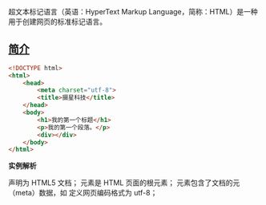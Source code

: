 超文本标记语言（英语：HyperText Markup Language，简称：HTML）是一种用于创建网页的标准标记语言。

## [简介](https://www.runoob.com/html/html-intro.html)

```html
<!DOCTYPE html>
<html>
    <head>
        <meta charset="utf-8">
        <title>摄星科技</title>
    </head>
    <body>
        <h1>我的第一个标题</h1>
        <p>我的第一个段落。</p>
        <div></div>
    </body>
</html>
```

**实例解析**

<!DOCTYPE html> 声明为 HTML5 文档；<html> 元素是 HTML 页面的根元素；<head> 元素包含了文档的元（meta）数据，如 <meta charset="utf-8"> 定义网页编码格式为 utf-8；<title> 元素描述了文档的标题；<body> 元素包含了可见的页面内容；<h1> 元素定义一个大标题；<p> 元素定义一个段落

注：在浏览器的页面上使用键盘上的 F12 按键开启调试模式，就可以看到组成标签。



## HTML 元素

| 开始标签 *             | 元素内容     | 结束标签 * |
| :--------------------- | :----------- | :--------- |
| <p>                    | 这是一个段落 | </p>       |
| <a href="default.htm"> | 这是一个链接 | </a>       |
| <br>                   | 换行         |            |

开始标签常被称为**起始标签（opening tag），**结束标签常称为**闭合标签（closing tag）**。
**HTML 元素语法**

- HTML 元素以**开始标签**起始

- HTML 元素以**结束标签**终止

- ** 元素的内容**是开始标签与结束标签之间的内容

- 某些 HTML 元素**具有空内容（empty content）**

- 空元素**在开始标签中进行关闭**（以开始标签的结束而结束）

- 大多数 HTML 元素可拥有**属性**

**提示**

不要忘记结束标签

没有内容的元素叫空元素

使用小写标签



## HTML 属性

属性是 HTML 元素提供的附加信息。

- HTML 元素可以设置属性
- 属性可以在元素中添加附加信息
- 属性一般描述于开始标签
- 属性总是以名称/值对的形式出现，比如：name="value"。

**属性实例**

HTML 链接由 <a> 标签定义。链接的地址在 href 属性中指定：

```html
<a href="http://www.runoob.com">这是一个链接</a>
```



## HTML区块

HTML 可以通过 <div> 和 <span>将元素组合起来。其中， <div> 元素是块级(block-level)元素，定义了文档的区域，它可用于组合其他 HTML 元素的容器。<span> 元素是内联(inline)元素，用来组合文档中的行内元素，可用作文本的容器。

**HTML 区块元素**
大多数 HTML 元素被定义为块级元素或内联元素。

块级元素在浏览器显示时，通常会以**新行**来开始（和结束）。

实例: <h1>, <p>, <ul>, <table>

**HTML 内联元素**
内联元素在显示时通常**不会以新行**开始。

实例: <b>, <td>, <a>, <img>

## HTML 全局属性

class 规定元素的一个或多个类名（引用样式表中的类）

style 规定元素的行内CSS样式